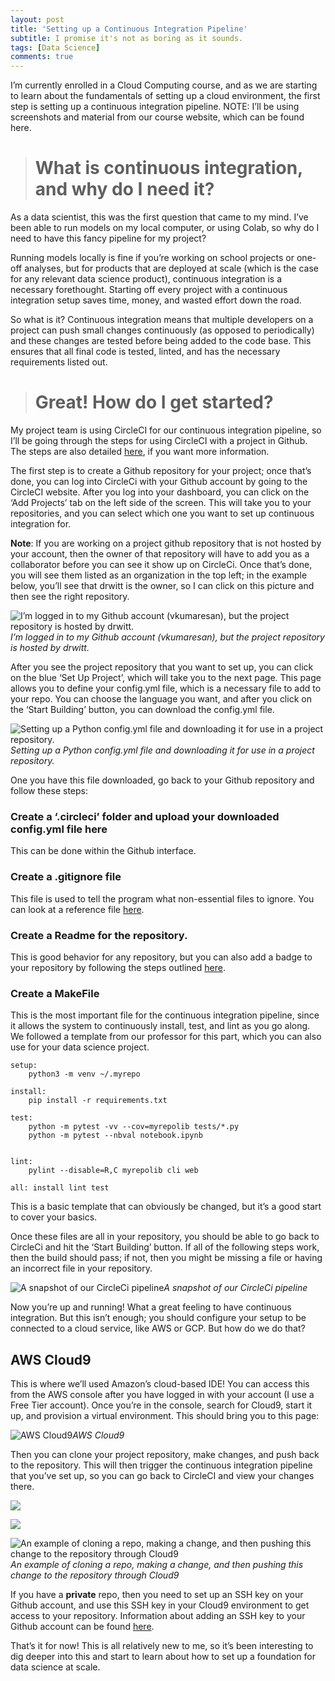 ```yaml
---
layout: post
title: 'Setting up a Continuous Integration Pipeline'
subtitle: I promise it's not as boring as it sounds.
tags: [Data Science]
comments: true
---
```


I’m currently enrolled in a Cloud Computing course, and as we are starting to learn about the fundamentals of setting up a cloud environment, the first step is setting up a continuous integration pipeline. NOTE: I’ll be using screenshots and material from our course website, which can be found here.
> # What is continuous integration, and why do I need it?

As a data scientist, this was the first question that came to my mind. I’ve been able to run models on my local computer, or using Colab, so why do I need to have this fancy pipeline for my project?

Running models locally is fine if you’re working on school projects or one-off analyses, but for products that are deployed at scale (which is the case for any relevant data science product), continuous integration is a necessary forethought. Starting off every project with a continuous integration setup saves time, money, and wasted effort down the road.

So what is it? Continuous integration means that multiple developers on a project can push small changes continuously (as opposed to periodically) and these changes are tested before being added to the code base. This ensures that all final code is tested, linted, and has the necessary requirements listed out.
> # Great! How do I get started?

My project team is using CircleCI for our continuous integration pipeline, so I’ll be going through the steps for using CircleCI with a project in Github. The steps are also detailed [here](https://circleci.com/blog/increase-reliability-in-data-science-and-machine-learning-projects-with-circleci/), if you want more information.

The first step is to create a Github repository for your project; once that’s done, you can log into CircleCi with your Github account by going to the CircleCI website. After you log into your dashboard, you can click on the ‘Add Projects’ tab on the left side of the screen. This will take you to your repositories, and you can select which one you want to set up continuous integration for.

**Note**: If you are working on a project github repository that is not hosted by your account, then the owner of that repository will have to add you as a collaborator before you can see it show up on CircleCi. Once that’s done, you will see them listed as an organization in the top left; in the example below, you’ll see that drwitt is the owner, so I can click on this picture and then see the right repository.

![I’m logged in to my Github account (vkumaresan), but the project repository is hosted by drwitt.](https://cdn-images-1.medium.com/max/4424/1*lOUSx73gxhYaJGFyYKOb0g.png)*I’m logged in to my Github account (vkumaresan), but the project repository is hosted by drwitt.*

After you see the project repository that you want to set up, you can click on the blue ‘Set Up Project’, which will take you to the next page. This page allows you to define your config.yml file, which is a necessary file to add to your repo. You can choose the language you want, and after you click on the ‘Start Building’ button, you can download the config.yml file.

![Setting up a Python config.yml file and downloading it for use in a project repository.](https://cdn-images-1.medium.com/max/3696/1*H5KgcAV5k2JGRAamveRqBQ.png)*Setting up a Python config.yml file and downloading it for use in a project repository.*

One you have this file downloaded, go back to your Github repository and follow these steps:

### Create a ‘.circleci’ folder and upload your downloaded config.yml file here

This can be done within the Github interface.

### Create a .gitignore file

This file is used to tell the program what non-essential files to ignore. You can look at a reference file [here](https://github.com/noahgift/myrepo/blob/master/.gitignore).

### **Create a Readme for the repository.**

This is good behavior for any repository, but you can also add a badge to your repository by following the steps outlined [here](https://circleci.com/docs/2.0/status-badges/).

### Create a MakeFile

This is the most important file for the continuous integration pipeline, since it allows the system to continuously install, test, and lint as you go along. We followed a template from our professor for this part, which you can also use for your data science project.

    setup:
    	python3 -m venv ~/.myrepo
    
    install:
    	pip install -r requirements.txt
    
    test:
    	python -m pytest -vv --cov=myrepolib tests/*.py
    	python -m pytest --nbval notebook.ipynb
    
    
    lint:
    	pylint --disable=R,C myrepolib cli web
    
    all: install lint test

This is a basic template that can obviously be changed, but it’s a good start to cover your basics.

Once these files are all in your repository, you should be able to go back to CircleCi and hit the ‘Start Building’ button. If all of the following steps work, then the build should pass; if not, then you might be missing a file or having an incorrect file in your repository.

![A snapshot of our CircleCi pipeline](https://cdn-images-1.medium.com/max/5760/1*6v_8E7fKtTdMkAP_SFUWVw.png)*A snapshot of our CircleCi pipeline*

Now you’re up and running! What a great feeling to have continuous integration. But this isn’t enough; you should configure your setup to be connected to a cloud service, like AWS or GCP. But how do we do that?

## AWS Cloud9

This is where we’ll used Amazon’s cloud-based IDE! You can access this from the AWS console after you have logged in with your account (I use a Free Tier account). Once you’re in the console, search for Cloud9, start it up, and provision a virtual environment. This should bring you to this page:

![AWS Cloud9](https://cdn-images-1.medium.com/max/5624/1*6JB_IjGWSTGDdwq2Zkq4Dw.png)*AWS Cloud9*

Then you can clone your project repository, make changes, and push back to the repository. This will then trigger the continuous integration pipeline that you’ve set up, so you can go back to CircleCI and view your changes there.

![](https://cdn-images-1.medium.com/max/2878/1*Vut6DEA68Y2Wm16DuLHB0g.png)

![](https://cdn-images-1.medium.com/max/2000/1*rCHhZ6SS3pOMAc_IQyH9jw.png)

![An example of cloning a repo, making a change, and then pushing this change to the repository through Cloud9](https://cdn-images-1.medium.com/max/2000/1*GH6t5Y38UTS4e_I_HI-f4w.png)*An example of cloning a repo, making a change, and then pushing this change to the repository through Cloud9*

If you have a **private** repo, then you need to set up an SSH key on your Github account, and use this SSH key in your Cloud9 environment to get access to your repository. Information about adding an SSH key to your Github account can be found [here](https://help.github.com/en/github/authenticating-to-github/adding-a-new-ssh-key-to-your-github-account).

That’s it for now! This is all relatively new to me, so it’s been interesting to dig deeper into this and start to learn about how to set up a foundation for data science at scale.
